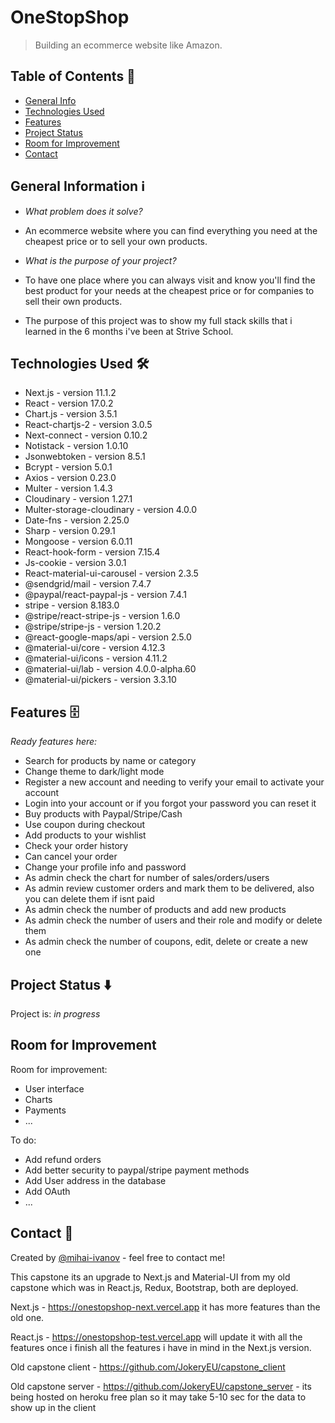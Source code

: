 # OneStopShop

> Building an ecommerce website like Amazon.

## Table of Contents 📁

- [General Info](#general-information-ℹ%EF%B8%8F)
- [Technologies Used](#technologies-used-)
- [Features](#features-)
- [Project Status](#project-status-%EF%B8%8F)
- [Room for Improvement](#room-for-improvement)
- [Contact](#contact-)

## General Information ℹ️

- <em>What problem does it solve?</em>
- An ecommerce website where you can find everything you need at the cheapest price or to sell your own products.

- <em>What is the purpose of your project?</em>
- To have one place where you can always visit and know you'll find the best product for your needs at the cheapest price or for companies to sell their own products.
- The purpose of this project was to show my full stack skills that i learned in the 6 months i've been at Strive School.

## Technologies Used 🛠

- Next.js - version 11.1.2
- React - version 17.0.2
- Chart.js - version 3.5.1
- React-chartjs-2 - version 3.0.5
- Next-connect - version 0.10.2
- Notistack - version 1.0.10
- Jsonwebtoken - version 8.5.1
- Bcrypt - version 5.0.1
- Axios - version 0.23.0
- Multer - version 1.4.3
- Cloudinary - version 1.27.1
- Multer-storage-cloudinary - version 4.0.0
- Date-fns - version 2.25.0
- Sharp - version 0.29.1
- Mongoose - version 6.0.11
- React-hook-form - version 7.15.4
- Js-cookie - version 3.0.1
- React-material-ui-carousel - version 2.3.5
- @sendgrid/mail - version 7.4.7
- @paypal/react-paypal-js - version 7.4.1
- stripe - version 8.183.0
- @stripe/react-stripe-js - version 1.6.0
- @stripe/stripe-js - version 1.20.2
- @react-google-maps/api - version 2.5.0
- @material-ui/core - version 4.12.3
- @material-ui/icons - version 4.11.2
- @material-ui/lab - version 4.0.0-alpha.60
- @material-ui/pickers - version 3.3.10

## Features 🗄

<em>Ready features here:</em>

- Search for products by name or category
- Change theme to dark/light mode
- Register a new account and needing to verify your email to activate your account
- Login into your account or if you forgot your password you can reset it
- Buy products with Paypal/Stripe/Cash
- Use coupon during checkout
- Add products to your wishlist
- Check your order history
- Can cancel your order
- Change your profile info and password
- As admin check the chart for number of sales/orders/users
- As admin review customer orders and mark them to be delivered, also you can delete them if isnt paid
- As admin check the number of products and add new products
- As admin check the number of users and their role and modify or delete them
- As admin check the number of coupons, edit, delete or create a new one

## Project Status ⬇️

Project is: _in progress_

## Room for Improvement

Room for improvement:

- User interface
- Charts
- Payments
- ...

To do:

- Add refund orders
- Add better security to paypal/stripe payment methods
- Add User address in the database
- Add OAuth
- ...

## Contact 📩

Created by [@mihai-ivanov](https://github.com/JokeryEU) - feel free to contact me!

This capstone its an upgrade to Next.js and Material-UI from my old capstone which was in React.js, Redux, Bootstrap, both are deployed.

Next.js - https://onestopshop-next.vercel.app it has more features than the old one.

React.js - https://onestopshop-test.vercel.app will update it with all the features once i finish all the features i have in mind in the Next.js version.

Old capstone client - https://github.com/JokeryEU/capstone_client

Old capstone server - https://github.com/JokeryEU/capstone_server - its being hosted on heroku free plan so it may take 5-10 sec for the data to show up in the client
